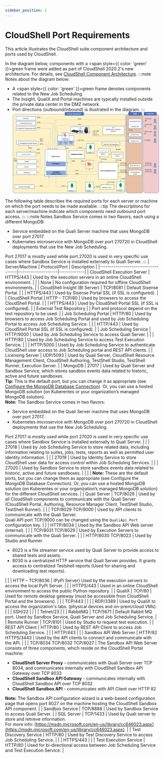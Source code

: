 ```yaml
---
sidebar_position: 2
---
```


# CloudShell Port Requirements

This article illustrates the CloudShell suite component architecture and ports used by CloudShell.

In the diagram below, components with a <span style={{ color: 'green' }}>green</span> frame were added as part of CloudShell 2020.2's new architecture. For details, see [CloudShell Component Architecture](https://help.quali.com/Online%20Help/0.0/Portal/Content/IG/Overview/cs-compnts.htm).
:::note Notes about the diagram below:

- A <span style={{ color: 'green' }}>green</span> frame denotes components related to the New Job Scheduling.
- The Insight, QualiX and Portal machines are typically installed outside the private data center in the DMZ network.
- Port directions (outbound/inbound) is illustrated in the diagram.
:::
![](/Images/IG2/ComponentPorts2021.1.png)

The following table describes the required ports for each server or machine on which the port needs to be made available.
:::tip
The descriptions for each server/machine indicate which components need outbound port access.
:::
:::note Notes 
Sandbox Service comes in two flavors, each using a different MongoDB:

- Service embedded on the Quali Server machine that uses MongoDB over port 27017.
- Kubernetes microservice with MongoDB over port 270720 in CloudShell deployments that use the New Job Scheduling.

Port 27017 is mostly used while port 27020 is used in very specific use cases where Sandbox Service is installed externally to Quali Server.
:::
| Server/Machine                     | Protocol/Port      | Description |
|------------------------------------|--------------------|-------------|
| CloudShell Execution Server        | HTTPS/443          | Used by the execution servers in an online CloudShell environment. |
|                                    | None               | No configuration required for offline CloudShell environments. |
| CloudShell Insight (BI Server)     | TCP/8081           | Default Sisense Portal. |
|                                    | HTTPS/443          | Used by Sisense Portal SSL (if SSL is configured). |
| CloudShell Portal                  | HTTP – TCP/80      | Used by browsers to access the CloudShell Portal. |
|                                    | HTTPS/443          | Used by CloudShell Portal SSL (if SSL is configured). |
| External Test Repository           |                    | Port and protocol depend on the test repository to be used. |
| Job Scheduling Portal              | HTTP/80            | Used by browsers to access Job Scheduling Portal and used by Job Scheduling Portal to access Job Scheduling Service. |
|                                    | HTTP/443           | Used by CloudShell Portal SSL (if SSL is configured). |
| Job Scheduling Service             | HTTP/9000          | Used by Job Scheduling Service to access Quali Server. |
|                                    | HTTP/80            | Used by Job Scheduling Service to access Test Execution Service. |
|                                    | HTTP/5000          | Used by Job Scheduling Service to authenticate CloudShell user access to Job Scheduling portal and REST API clients. |
| Licensing Server                   | UDP/5093           | Used by Quali Server, CloudShell Resource Management Client, CloudShell Authoring, TestShell Studio, TestShell Runner, Execution Server. |
| MongoDB                            | 27017              | Used by Quali Server and Sandbox Service, which stores sandbox events data related to historic, active and future sandboxes. <br />**Tip:** This is the default port, but you can change it as appropriate (see [Configure the MongoDB Database Connection](https://help.quali.com/Online%20Help/0.0/Portal/Content/IG/Configure%20CloudShell%20Products/cfg-db-conn-MongoDB.htm)). Or, you can use a hosted MongoDB solution (on Kuberentes or your organization’s managed MongoDB solution).<br />**Note:** The Sandbox Service comes in two flavors: <br /><ul><li>Service embedded on the Quali Server machine that uses MongoDB over port 27017.</li><li>Kubernetes microservice with MongoDB over port 270720 in CloudShell deployments that use the New Job Scheduling.</li></ul>Port 27017 is mostly used while port 27020 is used in very specific use cases where Sandbox Service is installed externally to Quali Server. |
|                                    | 27018              | Used by Job Scheduling Service to store related data, including information relating to suites, jobs, tests, reports as well as permitted user identity information. |
|                                    | 27019              | Used by Identity Service to store CloudShell user data for access control within Job Scheduling Services. |
|                                    | 27020              | Used by Sandbox Service to store sandbox events data related to historic, active and future sandboxes. |
|                                    |                    | **Note:** These are the default ports, but you can change them as appropriate (see Configure the MongoDB Database Connection). Or, you can use a hosted MongoDB solution (on Kuberentes or your organization’s managed MongoDB solution) for the different CloudShell services. |
| Quali Server                       | TCP/8028           | Used by all CloudShell components to communicate with the Quali Server (CloudShell Portal, Authoring, Resource Manager Client, TestShell Studio, TestShell Runner). |
|                                    | TCP/8029 TCP/9000  | Used by API clients to communicate with the Quali Server. <br />Quali API port TCP/9000 can be changed using the `QualiApi.Port` configuration key. |
|                                    | HTTP/8034          | Used by the Sandbox API Web server (internal). |
|                                    | TCP/8031 TCP/8029  | Used by Execution Servers to communicate with the Quali Server. |
|                                    | HTTP/8030 TCP/8023 | Used by Studio and Runner. <ul><li>8023 is a file streamer service used by Quali Server to provide access to shared tests and assets. </li><li>8030 is a centralized HTTP service that Quali Server provides. It grants access to centralized Testshell reports (Used for sharing and downloading test reports).</li></ul> |
|                                    | HTTP – TCP/8036    | (PyPi Server) Used by the execution servers to access the local PyPi Server. |
|                                    | HTTPS/443          | Used in an online CloudShell environment to access the public Python repository. |
| QualiX                             | TCP/80             | Used for remote desktop gateway (must be accessible from CloudShell Portal and the browsers). |
|                                    | TCP/443            | |
|                                    | RDP/3389           | Used by QualiX to access the organization's labs. (physical devices and on-prem/cloud VMs). |
|                                    | SSH/22             | |
|                                    | Telnet/23          | |
| RabbitMQ                           | TCP/5671           | Default Rabbit MQ port. Used by Sandbox Service, Quali Server and Job Scheduling Service. |
| Remote Runner                      | TCP/8101           | Used by Studio to request test execution. |
| REST API Client                    | HTTP/80            | Used by REST API Client to access Job Scheduling Service. |
|                                    | HTTP/443           | |
| Sandbox API Web Server             | HTTP/82 HTTPS/3443 | Used by the API clients to connect and communicate with the API. |
|                                    | TCP/8034 TCP/8032 TCP/8027 | The Sandbox API Web Server consists of three components, which reside on the CloudShell Portal machine:<br/><ul><li>**CloudShell Server Proxy** - communicates with Quali Server over TCP 8034, and communicates internally with CloudShell Sandbox API Gateway over TCP 8033</li><li>**CloudShell Sandbox API Gateway** - communicates internally with CloudShell Sandbox API over TCP 8032</li><li>**CloudShell Sandbox API** - communicates with API Client over HTTP 82</li></ul>**Note:** The Sandbox API configuration wizard is a web-based configuration page that opens port 8027 on the machine hosting the CloudShell Sandbox API component. |
| Sandbox Service                    | TCP/8888           | Used by Sandbox Service to access Quali Server. |
| SQL Server                         | TCP/1433           | Used by Quali server to store and retrieve information.<br />For more info: [https://msdn.microsoft.com/en-us/library/cc646023.aspx](https://msdn.microsoft.com/en-us/library/cc646023.aspx). |
| Test Discovery Service             | HTTP/80            | Used by Test Discovery Service to access Job Scheduling Service. |
|                                    | HTTPS/443       | |
| Test Execution Service             | HTTP/80            | Used for bi-directional access between Job Scheduling Service and Test Execution Service. |
